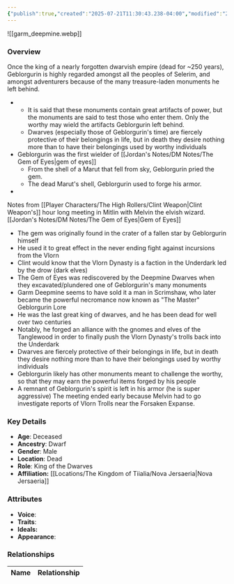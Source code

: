```yaml
---
{"publish":true,"created":"2025-07-21T11:30:43.238-04:00","modified":"2025-07-25T11:47:48.709-04:00","published":"2025-07-25T11:47:48.709-04:00","cssclasses":"","Age":"Deceased","Ancestry":"Dwarf","Gender":"Male","Location":["Dead"],"Role":["King of the Dwarves"],"Affiliation":["[[Nova Jersaeria]]"],"Appearances":["[[-The High Rollers Campaign-]]"]}
---
```



![[garm_deepmine.webp]]

### Overview
Once the king of a nearly forgotten dwarvish empire (dead for ~250 years), Geblorgurin is highly regarded amongst all the peoples of Selerim, and amongst adventurers because of the many treasure-laden monuments he left behind.

-
	- It is said that these monuments contain great artifacts of power, but the monuments are said to test those who enter them. Only the worthy may wield the artifacts Geblorgurin left behind.
	- Dwarves (especially those of Geblorgurin's time) are fiercely protective of their belongings in life, but in death they desire nothing more than to have their belongings used by worthy individuals
- Geblorgurin was the first wielder of [[Jordan's Notes/DM Notes/The Gem of Eyes\|gem of eyes]]
	- From the shell of a Marut that fell from sky, Geblorgurin pried the gem.
	- The dead Marut's shell, Geblorgurin used to forge his armor.
-
Notes from [[Player Characters/The High Rollers/Clint Weapon\|Clint Weapon's]] hour long meeting in Mitlin with Melvin the elvish wizard.
  [[Jordan's Notes/DM Notes/The Gem of Eyes\|Gem of Eyes]]
- The gem was originally found in the crater of a fallen star by Geblorgurin himself
- He used it to great effect in the never ending fight against incursions from the Vlorn
- Clint would know that the Vlorn Dynasty is a faction in the Underdark led by the drow (dark elves)
- The Gem of Eyes was rediscovered by the Deepmine Dwarves when they excavated/plundered one of Geblorgurin's many monuments
- Garm Deepmine seems to have sold it a man in Scrimshaw, who later became the powerful necromance now known as "The Master"
Geblorgurin Lore
- He was the last great king of dwarves, and he has been dead for well over two centuries
- Notably, he forged an alliance with the gnomes and elves of the Tanglewood in order to finally push the Vlorn Dynasty's trolls back into the Underdark
- Dwarves are fiercely protective of their belongings in life, but in death they desire nothing more than to have their belongings used by worthy individuals
- Geblorgurin likely has other monuments meant to challenge the worthy, so that they may earn the powerful items forged by his people
- A remnant of Geblorgurin's spirit is left in his armor (he is super aggressive)
The meeting ended early because Melvin had to go investigate reports of Vlorn Trolls near the Forsaken Expanse.

### Key Details
- **Age**: Deceased
- **Ancestry**: Dwarf
- **Gender**: Male
- **Location**: Dead
- **Role**: King of the Dwarves
- **Affiliation:** [[Locations/The Kingdom of Tiialia/Nova Jersaeria\|Nova Jersaeria]]

### Attributes
- **Voice**: 
- **Traits**: 
- **Ideals:** 
- **Appearance**:

### Relationships

| Name  | Relationship |
| ----- | ------------ |
